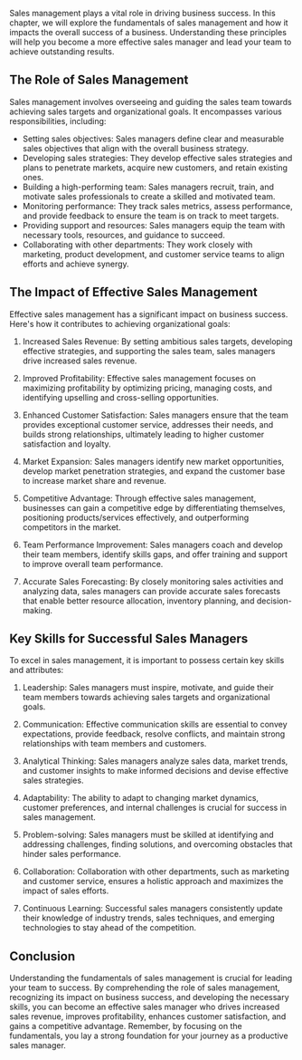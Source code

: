
Sales management plays a vital role in driving business success. In this chapter, we will explore the fundamentals of sales management and how it impacts the overall success of a business. Understanding these principles will help you become a more effective sales manager and lead your team to achieve outstanding results.

The Role of Sales Management
----------------------------

Sales management involves overseeing and guiding the sales team towards achieving sales targets and organizational goals. It encompasses various responsibilities, including:

* Setting sales objectives: Sales managers define clear and measurable sales objectives that align with the overall business strategy.
* Developing sales strategies: They develop effective sales strategies and plans to penetrate markets, acquire new customers, and retain existing ones.
* Building a high-performing team: Sales managers recruit, train, and motivate sales professionals to create a skilled and motivated team.
* Monitoring performance: They track sales metrics, assess performance, and provide feedback to ensure the team is on track to meet targets.
* Providing support and resources: Sales managers equip the team with necessary tools, resources, and guidance to succeed.
* Collaborating with other departments: They work closely with marketing, product development, and customer service teams to align efforts and achieve synergy.

The Impact of Effective Sales Management
----------------------------------------

Effective sales management has a significant impact on business success. Here's how it contributes to achieving organizational goals:

1. Increased Sales Revenue: By setting ambitious sales targets, developing effective strategies, and supporting the sales team, sales managers drive increased sales revenue.

2. Improved Profitability: Effective sales management focuses on maximizing profitability by optimizing pricing, managing costs, and identifying upselling and cross-selling opportunities.

3. Enhanced Customer Satisfaction: Sales managers ensure that the team provides exceptional customer service, addresses their needs, and builds strong relationships, ultimately leading to higher customer satisfaction and loyalty.

4. Market Expansion: Sales managers identify new market opportunities, develop market penetration strategies, and expand the customer base to increase market share and revenue.

5. Competitive Advantage: Through effective sales management, businesses can gain a competitive edge by differentiating themselves, positioning products/services effectively, and outperforming competitors in the market.

6. Team Performance Improvement: Sales managers coach and develop their team members, identify skills gaps, and offer training and support to improve overall team performance.

7. Accurate Sales Forecasting: By closely monitoring sales activities and analyzing data, sales managers can provide accurate sales forecasts that enable better resource allocation, inventory planning, and decision-making.

Key Skills for Successful Sales Managers
----------------------------------------

To excel in sales management, it is important to possess certain key skills and attributes:

1. Leadership: Sales managers must inspire, motivate, and guide their team members towards achieving sales targets and organizational goals.

2. Communication: Effective communication skills are essential to convey expectations, provide feedback, resolve conflicts, and maintain strong relationships with team members and customers.

3. Analytical Thinking: Sales managers analyze sales data, market trends, and customer insights to make informed decisions and devise effective sales strategies.

4. Adaptability: The ability to adapt to changing market dynamics, customer preferences, and internal challenges is crucial for success in sales management.

5. Problem-solving: Sales managers must be skilled at identifying and addressing challenges, finding solutions, and overcoming obstacles that hinder sales performance.

6. Collaboration: Collaboration with other departments, such as marketing and customer service, ensures a holistic approach and maximizes the impact of sales efforts.

7. Continuous Learning: Successful sales managers consistently update their knowledge of industry trends, sales techniques, and emerging technologies to stay ahead of the competition.

Conclusion
----------

Understanding the fundamentals of sales management is crucial for leading your team to success. By comprehending the role of sales management, recognizing its impact on business success, and developing the necessary skills, you can become an effective sales manager who drives increased sales revenue, improves profitability, enhances customer satisfaction, and gains a competitive advantage. Remember, by focusing on the fundamentals, you lay a strong foundation for your journey as a productive sales manager.

